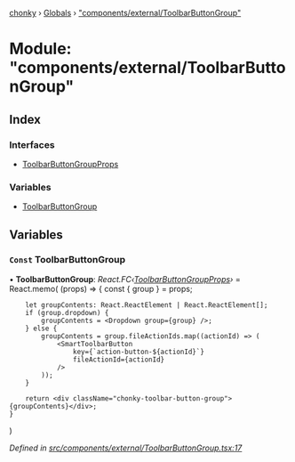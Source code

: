 [chonky](../README.md) › [Globals](../globals.md) › ["components/external/ToolbarButtonGroup"](_components_external_toolbarbuttongroup_.md)

# Module: "components/external/ToolbarButtonGroup"

## Index

### Interfaces

* [ToolbarButtonGroupProps](../interfaces/_components_external_toolbarbuttongroup_.toolbarbuttongroupprops.md)

### Variables

* [ToolbarButtonGroup](_components_external_toolbarbuttongroup_.md#const-toolbarbuttongroup)

## Variables

### `Const` ToolbarButtonGroup

• **ToolbarButtonGroup**: *React.FC‹[ToolbarButtonGroupProps](../interfaces/_components_external_toolbarbuttongroup_.toolbarbuttongroupprops.md)›* = React.memo(
    (props) => {
        const { group } = props;

        let groupContents: React.ReactElement | React.ReactElement[];
        if (group.dropdown) {
            groupContents = <Dropdown group={group} />;
        } else {
            groupContents = group.fileActionIds.map((actionId) => (
                <SmartToolbarButton
                    key={`action-button-${actionId}`}
                    fileActionId={actionId}
                />
            ));
        }

        return <div className="chonky-toolbar-button-group">{groupContents}</div>;
    }
)

*Defined in [src/components/external/ToolbarButtonGroup.tsx:17](https://github.com/TimboKZ/Chonky/blob/b63f6c0/src/components/external/ToolbarButtonGroup.tsx#L17)*
